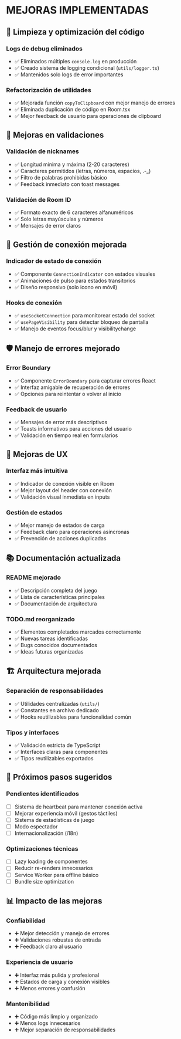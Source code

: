 # MEJORAS IMPLEMENTADAS

## 🧹 Limpieza y optimización del código

### Logs de debug eliminados

- ✅ Eliminados múltiples `console.log` en producción
- ✅ Creado sistema de logging condicional (`utils/logger.ts`)
- ✅ Mantenidos solo logs de error importantes

### Refactorización de utilidades

- ✅ Mejorada función `copyToClipboard` con mejor manejo de errores
- ✅ Eliminada duplicación de código en Room.tsx
- ✅ Mejor feedback de usuario para operaciones de clipboard

## 🔧 Mejoras en validaciones

### Validación de nicknames

- ✅ Longitud mínima y máxima (2-20 caracteres)
- ✅ Caracteres permitidos (letras, números, espacios, .-\_)
- ✅ Filtro de palabras prohibidas básico
- ✅ Feedback inmediato con toast messages

### Validación de Room ID

- ✅ Formato exacto de 6 caracteres alfanuméricos
- ✅ Solo letras mayúsculas y números
- ✅ Mensajes de error claros

## 🔌 Gestión de conexión mejorada

### Indicador de estado de conexión

- ✅ Componente `ConnectionIndicator` con estados visuales
- ✅ Animaciones de pulso para estados transitorios
- ✅ Diseño responsivo (solo icono en móvil)

### Hooks de conexión

- ✅ `useSocketConnection` para monitorear estado del socket
- ✅ `usePageVisibility` para detectar bloqueo de pantalla
- ✅ Manejo de eventos focus/blur y visibilitychange

## 🛡️ Manejo de errores mejorado

### Error Boundary

- ✅ Componente `ErrorBoundary` para capturar errores React
- ✅ Interfaz amigable de recuperación de errores
- ✅ Opciones para reintentar o volver al inicio

### Feedback de usuario

- ✅ Mensajes de error más descriptivos
- ✅ Toasts informativos para acciones del usuario
- ✅ Validación en tiempo real en formularios

## 📱 Mejoras de UX

### Interfaz más intuitiva

- ✅ Indicador de conexión visible en Room
- ✅ Mejor layout del header con conexión
- ✅ Validación visual inmediata en inputs

### Gestión de estados

- ✅ Mejor manejo de estados de carga
- ✅ Feedback claro para operaciones asíncronas
- ✅ Prevención de acciones duplicadas

## 📚 Documentación actualizada

### README mejorado

- ✅ Descripción completa del juego
- ✅ Lista de características principales
- ✅ Documentación de arquitectura

### TODO.md reorganizado

- ✅ Elementos completados marcados correctamente
- ✅ Nuevas tareas identificadas
- ✅ Bugs conocidos documentados
- ✅ Ideas futuras organizadas

## 🏗️ Arquitectura mejorada

### Separación de responsabilidades

- ✅ Utilidades centralizadas (`utils/`)
- ✅ Constantes en archivo dedicado
- ✅ Hooks reutilizables para funcionalidad común

### Tipos y interfaces

- ✅ Validación estricta de TypeScript
- ✅ Interfaces claras para componentes
- ✅ Tipos reutilizables exportados

## 🚀 Próximos pasos sugeridos

### Pendientes identificados

- [ ] Sistema de heartbeat para mantener conexión activa
- [ ] Mejorar experiencia móvil (gestos táctiles)
- [ ] Sistema de estadísticas de juego
- [ ] Modo espectador
- [ ] Internacionalización (i18n)

### Optimizaciones técnicas

- [ ] Lazy loading de componentes
- [ ] Reducir re-renders innecesarios
- [ ] Service Worker para offline básico
- [ ] Bundle size optimization

## 📊 Impacto de las mejoras

### Confiabilidad

- ➕ Mejor detección y manejo de errores
- ➕ Validaciones robustas de entrada
- ➕ Feedback claro al usuario

### Experiencia de usuario

- ➕ Interfaz más pulida y profesional
- ➕ Estados de carga y conexión visibles
- ➕ Menos errores y confusión

### Mantenibilidad

- ➕ Código más limpio y organizado
- ➕ Menos logs innecesarios
- ➕ Mejor separación de responsabilidades
